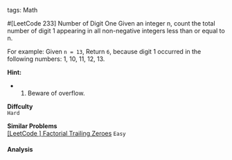tags: Math

#[LeetCode 233] Number of Digit One
Given an integer n, count the total number of digit 1 appearing in all non-negative integers less than or equal to n.

For example:
Given `n = 13`,
Return `6`, because digit 1 occurred in the following numbers: 1, 10, 11, 12, 13.

**Hint:**

 * 1. Beware of overflow.

**Diffculty**  
`Hard`

**Similar Problems**  
[[LeetCode ] Factorial Trailing Zeroes]() `Easy`


#### Analysis
